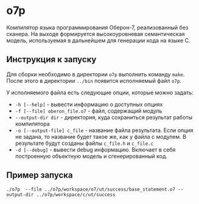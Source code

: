 # o7p
Компилятор языка программирования Оберон-7, реализованный без сканера. На выходе формируется высокоуровневая семантическая модель, используемая в дальнейшем для генерации кода на языке C.

## Инструкция к запуску

Для сборки необходимо в директории `o7p` выполнить команду `make`. После этого в директории `../bin` появится исполняемый файл `o7p`.

У исполняемого файла есть следующие опции, которые можно задать:

- `-h [--help]` - вывести информацию о доступных опциях
- `-f [--file] oberon_file.o7` - файл, содержащий модуль
- `--output-dir dir` - директория, куда сохраниться результат работы компилятора
- `-o [--output-file] c_file` - название файла результата. Если опция не задана, то название будет такое же, как у файла с модулем.
  В результате будут созданы файлы `c_file.h` и `c_file.c`
- `-d [--debug]` - вывести debug информацию. Включает в себя построенную объектную модель и сгенерированный код.

## Пример запуска

`./o7p  --file ../o7p/workspace/o7/ut/success/base_statement.o7 --output-dir ../o7p/workspace/c/ut/success`
